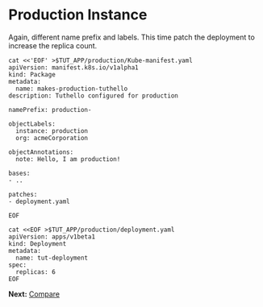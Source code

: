# Production Instance

Again, different name prefix and labels. This time patch the deployment to
increase the replica count.


<!-- @makeProductionManifest @test -->
```
cat <<'EOF' >$TUT_APP/production/Kube-manifest.yaml
apiVersion: manifest.k8s.io/v1alpha1
kind: Package
metadata:
  name: makes-production-tuthello
description: Tuthello configured for production

namePrefix: production-

objectLabels:
  instance: production
  org: acmeCorporation

objectAnnotations:
  note: Hello, I am production!

bases:
- ..

patches:
- deployment.yaml

EOF
```

<!-- @productionDeployment @test -->
```
cat <<EOF >$TUT_APP/production/deployment.yaml
apiVersion: apps/v1beta1
kind: Deployment
metadata:
  name: tut-deployment
spec:
  replicas: 6
EOF
```

__Next:__ [Compare](compare.md)
